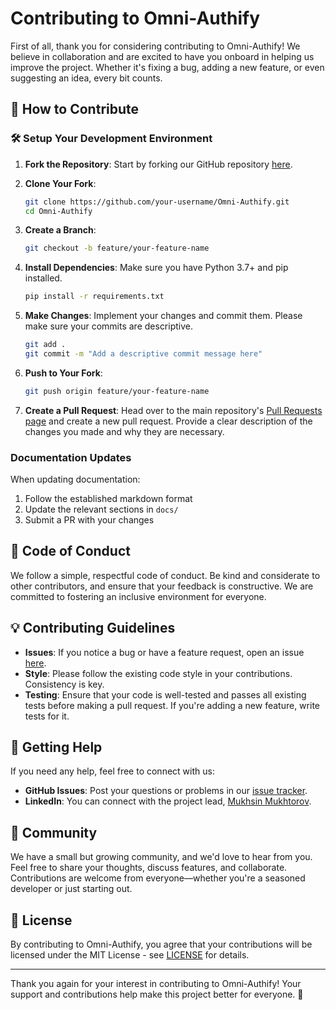 
# Contributing to Omni-Authify

First of all, thank you for considering contributing to Omni-Authify! We believe in collaboration and are excited to have you onboard in helping us improve the project. Whether it's fixing a bug, adding a new feature, or even suggesting an idea, every bit counts.

## 🌟 How to Contribute

### 🛠️ Setup Your Development Environment

1. **Fork the Repository**: Start by forking our GitHub repository [here](https://github.com/Omni-Libraries/omni-authify/fork).

2. **Clone Your Fork**:
   ```bash
   git clone https://github.com/your-username/Omni-Authify.git
   cd Omni-Authify
   ```

3. **Create a Branch**:
   ```bash
   git checkout -b feature/your-feature-name
   ```

4. **Install Dependencies**:
   Make sure you have Python 3.7+ and pip installed.
   ```bash
   pip install -r requirements.txt
   ```

5. **Make Changes**: Implement your changes and commit them. Please make sure your commits are descriptive.
   ```bash
   git add .
   git commit -m "Add a descriptive commit message here"
   ```
   
6. **Push to Your Fork**:
   ```bash
   git push origin feature/your-feature-name
   ```

7. **Create a Pull Request**: Head over to the main repository's [Pull Requests page](https://github.com/Omni-Libraries/omni-authify/pulls) and create a new pull request. Provide a clear description of the changes you made and why they are necessary.


### Documentation Updates

When updating documentation:
1. Follow the established markdown format
2. Update the relevant sections in `docs/`
3. Submit a PR with your changes


## 🧹 Code of Conduct

We follow a simple, respectful code of conduct. Be kind and considerate to other contributors, and ensure that your feedback is constructive. We are committed to fostering an inclusive environment for everyone.

## 💡 Contributing Guidelines

- **Issues**: If you notice a bug or have a feature request, open an issue [here](https://github.com/Omni-Libraries/omni-authify/issues).
- **Style**: Please follow the existing code style in your contributions. Consistency is key.
- **Testing**: Ensure that your code is well-tested and passes all existing tests before making a pull request. If you're adding a new feature, write tests for it.

## 🚀 Getting Help

If you need any help, feel free to connect with us:
- **GitHub Issues**: Post your questions or problems in our [issue tracker](https://github.com/Omni-Libraries/omni-authify/issues).
- **LinkedIn**: You can connect with the project lead, [Mukhsin Mukhtorov](https://www.linkedin.com/in/mukhsin-mukhtorov-58b26221b/).

## 🤝 Community

We have a small but growing community, and we'd love to hear from you. Feel free to share your thoughts, discuss features, and collaborate. Contributions are welcome from everyone—whether you're a seasoned developer or just starting out.

## 📜 License

By contributing to Omni-Authify, you agree that your contributions will be licensed under the MIT License - see 
[LICENSE](../LICENSE) for details.

---

Thank you again for your interest in contributing to Omni-Authify! Your support and contributions help make this project better for everyone. 🚀

